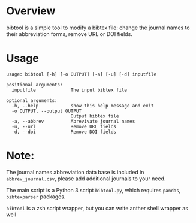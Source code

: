 # Overview
bibtool is a simple tool to modify a bibtex file: change the journal names to their abbreviation forms, remove URL or DOI fields.

# Usage

```
usage: bibtool [-h] [-o OUTPUT] [-a] [-u] [-d] inputfile

positional arguments:
  inputfile             The input bibtex file

optional arguments:
  -h, --help            show this help message and exit
  -o OUTPUT, --output OUTPUT
                        Output bibtex file
  -a, --abbrev          Abrevivate journal names
  -u, --url             Remove URL fields
  -d, --doi             Remove DOI fields
 ```
 
 
 # Note:
 
 The journal names abbreviation data base is included in `abbrev_journal.csv`, please add additional journals to your need. 
 
 The main script is a Python 3 script `bibtool.py`, which requires `pandas`, `bibtexparser` packages.
 
 `bibtool` is a zsh script wrapper, but you can write anther shell wrapper as well
 
